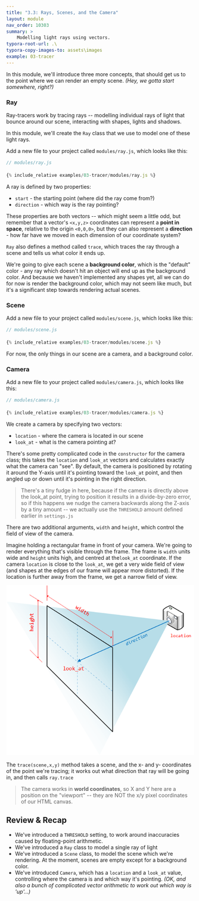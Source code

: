 ```yaml
---
title: "3.3: Rays, Scenes, and the Camera"
layout: module
nav_order: 10303
summary: >
    Modelling light rays using vectors.
typora-root-url: .\
typora-copy-images-to: assets\images
example: 03-tracer
---
```


In this module, we'll introduce three more concepts, that should get us to the point where we can render an empty scene. *(Hey, we gotta start somewhere, right?)*

### Ray

Ray-tracers work by tracing rays -- modelling individual rays of light that bounce around our scene, interacting with shapes, lights and shadows.

In this module, we'll create the `Ray` class that we use to model one of these light rays.

Add a new file to your project called `modules/ray.js`, which looks like this:

```javascript
// modules/ray.js

{% include_relative examples/03-tracer/modules/ray.js %}
```

A ray is defined by two properties:

* `start` - the starting point (where did the ray come from?)
* `direction` - which way is the ray pointing?

These properties are both vectors -- which might seem a little odd, but remember that a vector's `<x,y,z>` coordinates can represent a **point in space**, relative to the origin `<0,0,0>`, but they can also represent a **direction** - how far have we moved in each dimension of our coordinate system?

`Ray` also defines a method called `trace`, which traces the ray through a scene and tells us what color it ends up. 

We're going to give each scene a **background color**, which is the "default" color - any ray which doesn't hit an object will end up as the background color. And because we haven't implemented any shapes yet, all we can do for now is render the background color, which may not seem like much, but it's a significant step towards rendering actual scenes.

### Scene

Add a new file to your project called `modules/scene.js`, which looks like this:

```javascript
// modules/scene.js

{% include_relative examples/03-tracer/modules/scene.js %}
```

For now, the only things in our scene are a camera, and a background color.

### Camera

Add a new file to your project called `modules/camera.js`, which looks like this:

```javascript
// modules/camera.js

{% include_relative examples/03-tracer/modules/camera.js %}
```

We create a camera by specifying two vectors: 

* `location` - where the camera is located in our scene
* `look_at` - what is the camera pointing at?

There's some pretty complicated code in the `constructor` for the camera class; this takes the `location` and `look_at` vectors and calculates exactly what the camera can "see". By default, the camera is positioned by rotating it around the Y-axis until it's pointing toward the `look_at` point, and then angled up or down until it's pointing in the right direction.

> There's a tiny fudge in here, because if the camera is directly above the look_at point, trying to position it results in a divide-by-zero error, so if this happens we nudge the camera backwards along the Z-axis by a tiny amount -- we actually use the `THRESHOLD` amount defined earlier in `settings.js`

There are two additional arguments, `width` and `height`, which control the field of view of the camera.

Imagine holding a rectangular frame in front of your camera. We're going to render everything that's visible through the frame. The frame is `width` units wide and `height` units high, and centred at the`look_at` coordinate. If the camera `location` is close to the `look_at`, we get a very wide field of view (and shapes at the edges of our frame will appear more distorted). If the location is further away from the frame, we get a narrow field of view.

![image-20220324120918154](./assets/images/image-20220324120918154.png)

The `trace(scene,x,y)` method takes a scene, and the x- and y- coordinates of the point we're tracing; it works out what direction that ray will be going in, and then calls `ray.trace`

> The camera works in **world coordinates**, so X and Y here are a position on the "viewport" -- they are NOT the x/y pixel coordinates of our HTML canvas. 

## Review & Recap

* We've introduced a `THRESHOLD` setting, to work around inaccuracies caused by floating-point arithmetic.
* We've introduced a `Ray` class to model a single ray of light
* We've introduced a `Scene` class, to model the scene which we're rendering. At the moment, scenes are empty except for a background color.
* We've introduced `Camera`, which has a `location` and a `look_at` value, controlling where the camera is and which way it's pointing. *(OK, and also a bunch of complicated vector arithmetic to work out which way is 'up'...)*

